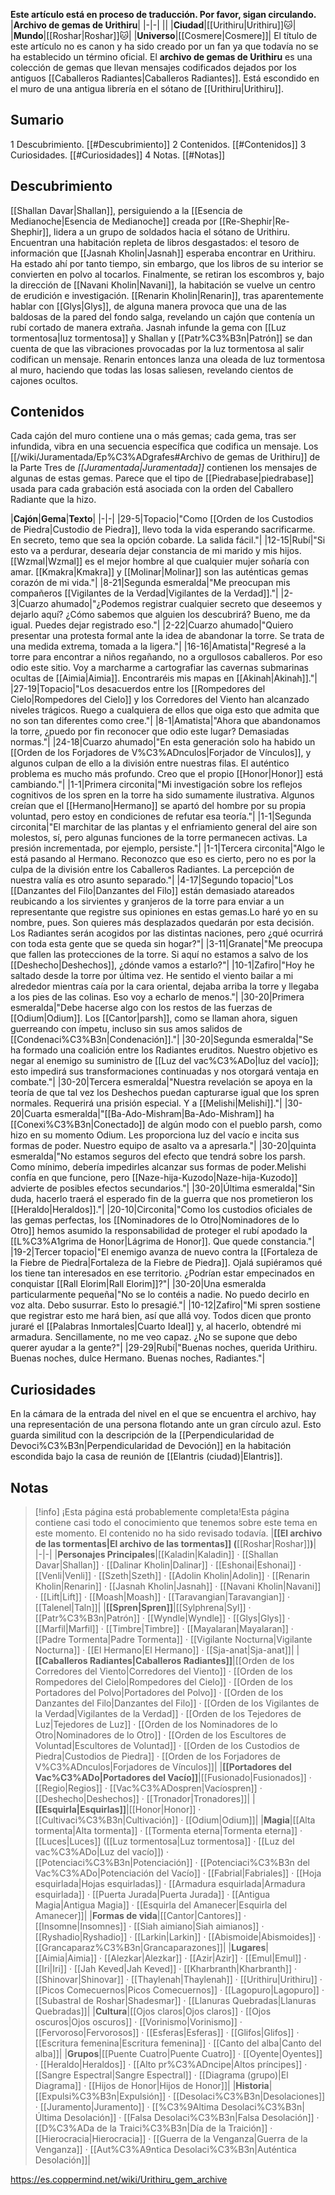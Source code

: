 **Este artículo está en proceso de traducción. Por favor, sigan circulando.**
|**Archivo de gemas de Urithiru**|
|-|-|
||
|**Ciudad**|[[Urithiru\|Urithiru]]🐱︎|
|**Mundo**|[[Roshar\|Roshar]]🐱︎|
|**Universo**|[[Cosmere\|Cosmere]]|
El título de este artículo no es canon y ha sido creado por un fan ya que todavía no se ha establecido un término oficial.
El **archivo de gemas de Urithiru** es una colección de gemas que llevan mensajes codificados dejados por los antiguos [[Caballeros Radiantes\|Caballeros Radiantes]]. Está escondido en el muro de una antigua librería en el sótano de [[Urithiru\|Urithiru]].

## Sumario

1 Descubrimiento. [[#Descubrimiento]] 
2 Contenidos. [[#Contenidos]] 
3 Curiosidades. [[#Curiosidades]] 
4 Notas. [[#Notas]] 


## Descubrimiento
[[Shallan Davar\|Shallan]], persiguiendo a la [[Esencia de Medianoche\|Esencia de Medianoche]] creada por [[Re-Shephir\|Re-Shephir]], lidera a un grupo de soldados hacia el sótano de Urithiru. Encuentran una habitación repleta de libros desgastados: el tesoro de información que [[Jasnah Kholin\|Jasnah]] esperaba encontrar en Urithiru. Ha estado ahí por tanto tiempo, sin embargo, que los libros de su interior se convierten en polvo al tocarlos.
Finalmente, se retiran los escombros y, bajo la dirección de [[Navani Kholin\|Navani]], la habitación se vuelve un centro de erudición e investigación. [[Renarin Kholin\|Renarin]], tras aparentemente hablar con [[Glys\|Glys]], de alguna manera provoca que una de las baldosas de la pared del fondo salga, revelando un cajón que contenía un rubí cortado de manera extraña. Jasnah infunde la gema con [[Luz tormentosa\|luz tormentosa]] y Shallan y [[Patr%C3%B3n\|Patrón]] se dan cuenta de que las vibraciones provocadas por la luz tormentosa al salir codifican un mensaje. Renarin entonces lanza una oleada de luz tormentosa al muro, haciendo que todas las losas saliesen, revelando cientos de cajones ocultos.

## Contenidos
Cada cajón del muro contiene una o más gemas; cada gema, tras ser infundida, vibra en una secuencia específica que codifica un mensaje. Los [[/wiki/Juramentada/Ep%C3%ADgrafes#Archivo de gemas de Urithiru]] de la Parte Tres de *[[Juramentada\|Juramentada]]* contienen los mensajes de algunas de estas gemas. Parece que el tipo de [[Piedrabase\|piedrabase]] usada para cada grabación está asociada con la orden del Caballero Radiante que la hizo.

|**Cajón**|**Gema**|**Texto**|
|-|-|
|29-5|Topacio|"Como [[Orden de los Custodios de Piedra\|Custodio de Piedra]], llevo toda la vida esperando sacrificarme. En secreto, temo que sea la opción cobarde. La salida fácil."|
|12-15|Rubí|"Si esto va a perdurar, desearía dejar constancia de mi marido y mis hijos. [[Wzmal\|Wzmal]] es el mejor hombre al que cualquier mujer soñaría con amar. [[Kmakra\|Kmakra]] y [[Molinar\|Molinar]] son las auténticas gemas corazón de mi vida."|
|8-21|Segunda esmeralda|"Me preocupan mis compañeros [[Vigilantes de la Verdad\|Vigilantes de la Verdad]]."|
|2-3|Cuarzo ahumado|"¿Podemos registrar cualquier secreto que deseemos y dejarlo aquí? ¿Cómo sabemos que alguien los descubrirá? Bueno, me da igual. Puedes dejar registrado eso."|
|2-22|Cuarzo ahumado|"Quiero presentar una protesta formal ante la idea de abandonar la torre. Se trata de una medida extrema, tomada a la ligera."|
|16-16|Amatista|"Regresé a la torre para encontrar a niños regañando, no a orgullosos caballeros. Por eso odio este sitio. Voy a marcharme a cartografiar las cavernas submarinas ocultas de [[Aimia\|Aimia]]. Encontraréis mis mapas en [[Akinah\|Akinah]]."|
|27-19|Topacio|"Los desacuerdos entre los [[Rompedores del Cielo\|Rompedores del Cielo]] y los Corredores del Viento han alcanzado niveles trágicos. Ruego a cualquiera de ellos que oiga esto que admita que no son tan diferentes como cree."|
|8-1|Amatista|"Ahora que abandonamos la torre, ¿puedo por fin reconocer que odio este lugar? Demasiadas normas."|
|24-18|Cuarzo ahumado|"En esta generación solo ha habido un [[Orden de los Forjadores de V%C3%ADnculos\|Forjador de Vínculos]], y algunos culpan de ello a la división entre nuestras filas. El auténtico problema es mucho más profundo. Creo que el propio [[Honor\|Honor]] está cambiando."|
|1-1|Primera circonita|"Mi investigación sobre los reflejos cognitivos de los spren en la torre ha sido sumamente ilustrativa. Algunos creían que el [[Hermano\|Hermano]] se apartó del hombre por su propia voluntad, pero estoy en condiciones de refutar esa teoría."|
|1-1|Segunda circonita|"El marchitar de las plantas y el enfriamiento general del aire son molestos, sí, pero algunas funciones de la torre permanecen activas. La presión incrementada, por ejemplo, persiste."|
|1-1|Tercera circonita|"Algo le está pasando al Hermano. Reconozco que eso es cierto, pero no es por la culpa de la división entre los Caballeros Radiantes. La percepción de nuestra valía es otro asunto separado."|
|4-17|Segundo topacio|"Los [[Danzantes del Filo\|Danzantes del Filo]] están demasiado atareados reubicando a los sirvientes y granjeros de la torre para enviar a un representante que registre sus opiniones en estas gemas.Lo haré yo en su nombre, pues. Son quieres más desplazados quedarán por esta decisión. Los Radiantes serán acogidos por las distintas naciones, pero ¿qué ocurrirá con toda esta gente que se queda sin hogar?"|
|3-11|Granate|"Me preocupa que fallen las protecciones de la torre. Si aquí no estamos a salvo de los [[Deshecho\|Deshechos]], ¿dónde vamos a estarlo?"|
|10-1|Zafiro|"Hoy he saltado desde la torre por última vez. He sentido el viento bailar a mi alrededor mientras caía por la cara oriental, dejaba arriba la torre y llegaba a los pies de las colinas. Eso voy a echarlo de menos."|
|30-20|Primera esmeralda|"Debe hacerse algo con los restos de las fuerzas de [[Odium\|Odium]]. Los [[Cantor\|parsh]], como se llaman ahora, siguen guerreando con ímpetu, incluso sin sus amos salidos de [[Condenaci%C3%B3n\|Condenación]]."|
|30-20|Segunda esmeralda|"Se ha formado una coalición entre los Radiantes eruditos. Nuestro objetivo es negar al enemigo su suministro de [[Luz del vac%C3%ADo\|luz del vacío]]; esto impedirá sus transformaciones continuadas y nos otorgará ventaja en combate."|
|30-20|Tercera esmeralda|"Nuestra revelación se apoya en la teoría de que tal vez los Deshechos puedan capturarse igual que los spren normales. Requerirá una prisión especial. Y a [[Melishi\|Melishi]]."|
|30-20|Cuarta esmeralda|"[[Ba-Ado-Mishram\|Ba-Ado-Mishram]] ha [[Conexi%C3%B3n\|Conectado]] de algún modo con el pueblo parsh, como hizo en su momento Odium. Les proporciona luz del vacío e incita sus formas de poder. Nuestro equipo de asalto va a apresarla."|
|30-20|quinta esmeralda|"No estamos seguros del efecto que tendrá sobre los parsh. Como mínimo, debería impedirles alcanzar sus formas de poder.Melishi confía en que funcione, pero [[Naze-hija-Kuzodo\|Naze-hija-Kuzodo]] advierte de posibles efectos secundarios."|
|30-20|Última esmeralda|"Sin duda, hacerlo traerá el esperado fin de la guerra que nos prometieron los [[Heraldo\|Heraldos]]."|
|20-10|Circonita|"Como los custodios oficiales de las gemas perfectas, los [[Nominadores de lo Otro\|Nominadores de lo Otro]] hemos asumido la responsabilidad de proteger el rubí apodado la [[L%C3%A1grima de Honor\|Lágrima de Honor]]. Que quede constancia."|
|19-2|Tercer topacio|"El enemigo avanza de nuevo contra la [[Fortaleza de la Fiebre de Piedra\|Fortaleza de la Fiebre de Piedra]]. Ojalá supiéramos qué los tiene tan interesados en ese territorio. ¿Podrían estar empecinados en conquistar [[Rall Elorim\|Rall Elorim]]?"|
|30-20|Una esmeralda particularmente pequeña|"No se lo contéis a nadie. No puedo decirlo en voz alta. Debo susurrar. Esto lo presagié."|
|10-12|Zafiro|"Mi spren sostiene que registrar esto me hará bien, así que allá voy. Todos dicen que pronto juraré el [[Palabras Inmortales\|Cuarto Ideal]] y, al hacerlo, obtendré mi armadura. Sencillamente, no me veo capaz. ¿No se supone que debo querer ayudar a la gente?"|
|29-29|Rubí|"Buenas noches, querida Urithiru. Buenas noches, dulce Hermano. Buenas noches, Radiantes."|

## Curiosidades
En la cámara de la entrada del nivel en el que se encuentra el archivo, hay una representación de una persona flotando ante un gran círculo azul. Esto guarda similitud con la descripción de la [[Perpendicularidad de Devoci%C3%B3n\|Perpendicularidad de Devoción]] en la habitación escondida bajo la casa de reunión de [[Elantris (ciudad)\|Elantris]].
## Notas

> [!info] ¡Esta página está probablemente completa!Esta página contiene casi todo el conocimiento que tenemos sobre este tema en este momento.
El contenido no ha sido revisado todavía.
|**[[El archivo de las tormentas\|El archivo de las tormentas]] (**[[Roshar\|Roshar]]**)**|
|-|-|
|**Personajes Principales**|[[Kaladin\|Kaladin]] · [[Shallan Davar\|Shallan]] · [[Dalinar Kholin\|Dalinar]] · [[Eshonai\|Eshonai]] · [[Venli\|Venli]] · [[Szeth\|Szeth]] · [[Adolin Kholin\|Adolin]] · [[Renarin Kholin\|Renarin]] · [[Jasnah Kholin\|Jasnah]] · [[Navani Kholin\|Navani]] · [[Lift\|Lift]] · [[Moash\|Moash]] · [[Taravangian\|Taravangian]] · [[Talenel\|Taln]]|
|**[[Spren\|Spren]]**|[[Sylphrena\|Syl]] · [[Patr%C3%B3n\|Patrón]] · [[Wyndle\|Wyndle]] · [[Glys\|Glys]] · [[Marfil\|Marfil]] · [[Timbre\|Timbre]] · [[Mayalaran\|Mayalaran]] · [[Padre Tormenta\|Padre Tormenta]] · [[Vigilante Nocturna\|Vigilante Nocturna]] · [[El Hermano\|El Hermano]] · [[Sja-anat\|Sja-anat]]|
|**[[Caballeros Radiantes\|Caballeros Radiantes]]**|[[Orden de los Corredores del Viento\|Corredores del Viento]] · [[Orden de los Rompedores del Cielo\|Rompedores del Cielo]] · [[Orden de los Portadores del Polvo\|Portadores del Polvo]] · [[Orden de los Danzantes del Filo\|Danzantes del Filo]] · [[Orden de los Vigilantes de la Verdad\|Vigilantes de la Verdad]] · [[Orden de los Tejedores de Luz\|Tejedores de Luz]] · [[Orden de los Nominadores de lo Otro\|Nominadores de lo Otro]] · [[Orden de los Escultores de Voluntad\|Escultores de Voluntad]] · [[Orden de los Custodios de Piedra\|Custodios de Piedra]] · [[Orden de los Forjadores de V%C3%ADnculos\|Forjadores de Vínculos]]|
|**[[Portadores del Vac%C3%ADo\|Portadores del Vacío]]**|[[Fusionado\|Fusionados]] · [[Regio\|Regios]] · [[Vac%C3%ADospren\|Vacíospren]] · [[Deshecho\|Deshechos]] · [[Tronador\|Tronadores]]|
|**[[Esquirla\|Esquirlas]]**|[[Honor\|Honor]] · [[Cultivaci%C3%B3n\|Cultivación]] · [[Odium\|Odium]]|
|**Magia**|[[Alta tormenta\|Alta tormenta]] · [[Tormenta eterna\|Tormenta eterna]] · [[Luces\|Luces]] ([[Luz tormentosa\|Luz tormentosa]] · [[Luz del vac%C3%ADo\|Luz del vacío]]) · [[Potenciaci%C3%B3n\|Potenciación]] · [[Potenciaci%C3%B3n del Vac%C3%ADo\|Potenciación del Vacío]] · [[Fabrial\|Fabriales]] · [[Hoja esquirlada\|Hojas esquirladas]] · [[Armadura esquirlada\|Armadura esquirlada]] · [[Puerta Jurada\|Puerta Jurada]] · [[Antigua Magia\|Antigua Magia]] · [[Esquirla del Amanecer\|Esquirla del Amanecer]]|
|**Formas de vida**|[[Cantor\|Cantores]] · [[Insomne\|Insomnes]] · [[Siah aimiano\|Siah aimianos]] · [[Ryshadio\|Ryshadio]] · [[Larkin\|Larkin]] · [[Abismoide\|Abismoides]] · [[Grancaparaz%C3%B3n\|Grancaparazones]]|
|**Lugares**|[[Aimia\|Aimia]] · [[Alezkar\|Alezkar]] · [[Azir\|Azir]] · [[Emul\|Emul]] · [[Iri\|Iri]] · [[Jah Keved\|Jah Keved]] · [[Kharbranth\|Kharbranth]] · [[Shinovar\|Shinovar]] · [[Thaylenah\|Thaylenah]] · [[Urithiru\|Urithiru]] · [[Picos Comecuernos\|Picos Comecuernos]] · [[Lagopuro\|Lagopuro]] · [[Subastral de Roshar\|Shadesmar]] · [[Llanuras Quebradas\|Llanuras Quebradas]]|
|**Cultura**|[[Ojos claros\|Ojos claros]] · [[Ojos oscuros\|Ojos oscuros]] · [[Vorinismo\|Vorinismo]] · [[Fervoroso\|Fervorosos]] · [[Esferas\|Esferas]] · [[Glifos\|Glifos]] · [[Escritura femenina\|Escritura femenina]] · [[Canto del alba\|Canto del alba]]|
|**Grupos**|[[Puente Cuatro\|Puente Cuatro]] · [[Oyente\|Oyentes]] · [[Heraldo\|Heraldos]] · [[Alto pr%C3%ADncipe\|Altos príncipes]] · [[Sangre Espectral\|Sangre Espectral]] · [[Diagrama (grupo)\|El Diagrama]] · [[Hijos de Honor\|Hijos de Honor]]|
|**Historia**|[[Expulsi%C3%B3n\|Expulsión]] · [[Desolaci%C3%B3n\|Desolaciones]] · [[Juramento\|Juramento]] · [[%C3%9Altima Desolaci%C3%B3n\|Última Desolación]] · [[Falsa Desolaci%C3%B3n\|Falsa Desolación]] · [[D%C3%ADa de la Traici%C3%B3n\|Día de la Traición]] · [[Hierocracia\|Hierocracia]] · [[Guerra de la Venganza\|Guerra de la Venganza]] · [[Aut%C3%A9ntica Desolaci%C3%B3n\|Auténtica Desolación]]|



https://es.coppermind.net/wiki/Urithiru_gem_archive